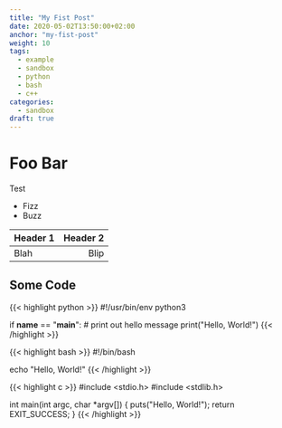 ```yaml
---
title: "My Fist Post"
date: 2020-05-02T13:50:00+02:00
anchor: "my-fist-post"
weight: 10
tags:
  - example
  - sandbox
  - python
  - bash
  - c++
categories: 
  - sandbox
draft: true
---
```

# Foo Bar

Test 

- Fizz
- Buzz

| Header 1 | Header 2 |
| -------- | -------: |
| Blah     | Blip     |


## Some Code

{{< highlight python >}}
#!/usr/bin/env python3

if __name__ == "__main__":
	# print out hello message
	print("Hello, World!")
{{< /highlight >}}

{{< highlight bash >}}
#!/bin/bash

echo "Hello, World\!"
{{< /highlight >}}

{{< highlight c >}}
#include <stdio.h>
#include <stdlib.h>

int main(int argc, char *argv[])
{
	puts("Hello, World!");
	return EXIT_SUCCESS;
}
{{< /highlight >}}
